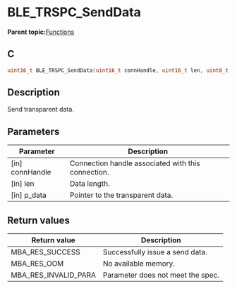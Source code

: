 # BLE\_TRSPC\_SendData

**Parent topic:**[Functions](GUID-C056A2CF-1E57-4229-B9F2-835FBF22B85E.md)

## C

```c
uint16_t BLE_TRSPC_SendData(uint16_t connHandle, uint16_t len, uint8_t *p_data);
```

## Description

Send transparent data.

## Parameters

|Parameter|Description|
|---------|-----------|
|\[in\] connHandle|Connection handle associated with this connection.|
|\[in\] len|Data length.|
|\[in\] p\_data|Pointer to the transparent data.|

## Return values

|Return value|Description|
|------------|-----------|
|MBA\_RES\_SUCCESS|Successfully issue a send data.|
|MBA\_RES\_OOM|No available memory.|
|MBA\_RES\_INVALID\_PARA|Parameter does not meet the spec.|

